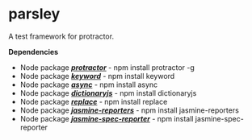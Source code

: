 # parsley
A test framework for protractor.

**Dependencies**
* Node package ***[protractor](https://www.npmjs.com/package/protractor)*** - npm install protractor -g
* Node package ***[keyword](https://www.npmjs.com/package/keyword)*** - npm install keyword
* Node package ***[async](https://www.npmjs.com/package/async)*** - npm install async
* Node package ***[dictionaryjs](https://www.npmjs.com/package/dictionaryjs)*** - npm install dictionaryjs
* Node package ***[replace](https://www.npmjs.com/package/replace)*** - npm install replace
* Node package ***[jasmine-reporters](https://www.npmjs.com/package/jasmine-reporters)*** - npm install jasmine-reporters
* Node package ***[jasmine-spec-reporter](https://www.npmjs.com/package/jasmine-spec-reporter)*** - npm install jasmine-spec-reporter
